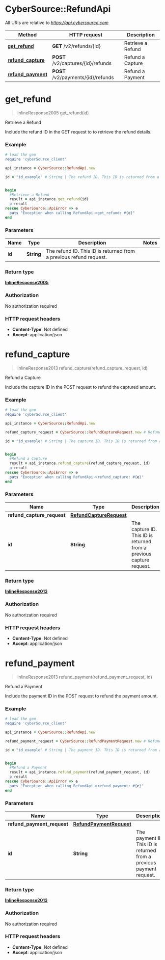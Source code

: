 # CyberSource::RefundApi

All URIs are relative to *https://api.cybersource.com*

Method | HTTP request | Description
------------- | ------------- | -------------
[**get_refund**](RefundApi.md#get_refund) | **GET** /v2/refunds/{id} | Retrieve a Refund
[**refund_capture**](RefundApi.md#refund_capture) | **POST** /v2/captures/{id}/refunds | Refund a Capture
[**refund_payment**](RefundApi.md#refund_payment) | **POST** /v2/payments/{id}/refunds | Refund a Payment


# **get_refund**
> InlineResponse2005 get_refund(id)

Retrieve a Refund

Include the refund ID in the GET request to to retrieve the refund details.

### Example
```ruby
# load the gem
require 'cyberSource_client'

api_instance = CyberSource::RefundApi.new

id = "id_example" # String | The refund ID. This ID is returned from a previous refund request.


begin
  #Retrieve a Refund
  result = api_instance.get_refund(id)
  p result
rescue CyberSource::ApiError => e
  puts "Exception when calling RefundApi->get_refund: #{e}"
end
```

### Parameters

Name | Type | Description  | Notes
------------- | ------------- | ------------- | -------------
 **id** | **String**| The refund ID. This ID is returned from a previous refund request. | 

### Return type

[**InlineResponse2005**](InlineResponse2005.md)

### Authorization

No authorization required

### HTTP request headers

 - **Content-Type**: Not defined
 - **Accept**: application/json



# **refund_capture**
> InlineResponse2013 refund_capture(refund_capture_request, id)

Refund a Capture

Include the capture ID in the POST request to refund the captured amount. 

### Example
```ruby
# load the gem
require 'cyberSource_client'

api_instance = CyberSource::RefundApi.new

refund_capture_request = CyberSource::RefundCaptureRequest.new # RefundCaptureRequest | 

id = "id_example" # String | The capture ID. This ID is returned from a previous capture request.


begin
  #Refund a Capture
  result = api_instance.refund_capture(refund_capture_request, id)
  p result
rescue CyberSource::ApiError => e
  puts "Exception when calling RefundApi->refund_capture: #{e}"
end
```

### Parameters

Name | Type | Description  | Notes
------------- | ------------- | ------------- | -------------
 **refund_capture_request** | [**RefundCaptureRequest**](RefundCaptureRequest.md)|  | 
 **id** | **String**| The capture ID. This ID is returned from a previous capture request. | 

### Return type

[**InlineResponse2013**](InlineResponse2013.md)

### Authorization

No authorization required

### HTTP request headers

 - **Content-Type**: Not defined
 - **Accept**: application/json



# **refund_payment**
> InlineResponse2013 refund_payment(refund_payment_request, id)

Refund a Payment

Include the payment ID in the POST request to refund the payment amount. 

### Example
```ruby
# load the gem
require 'cyberSource_client'

api_instance = CyberSource::RefundApi.new

refund_payment_request = CyberSource::RefundPaymentRequest.new # RefundPaymentRequest | 

id = "id_example" # String | The payment ID. This ID is returned from a previous payment request.


begin
  #Refund a Payment
  result = api_instance.refund_payment(refund_payment_request, id)
  p result
rescue CyberSource::ApiError => e
  puts "Exception when calling RefundApi->refund_payment: #{e}"
end
```

### Parameters

Name | Type | Description  | Notes
------------- | ------------- | ------------- | -------------
 **refund_payment_request** | [**RefundPaymentRequest**](RefundPaymentRequest.md)|  | 
 **id** | **String**| The payment ID. This ID is returned from a previous payment request. | 

### Return type

[**InlineResponse2013**](InlineResponse2013.md)

### Authorization

No authorization required

### HTTP request headers

 - **Content-Type**: Not defined
 - **Accept**: application/json



